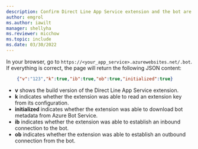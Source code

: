 ```yaml
---
description: Confirm Direct Line App Service extension and the bot are configured
author: emgrol
ms.author: iawilt
manager: shellyha
ms.reviewer: micchow
ms.topic: include
ms.date: 03/30/2022
---
```


In your browser, go to `https://<your_app_service>.azurewebsites.net/.bot`. If everything is correct, the page will return the following JSON content:

```json
    {"v":"123","k":true,"ib":true,"ob":true,"initialized":true}
```

- **v** shows the build version of the Direct Line App Service extension.
- **k** indicates whether the extension was able to read an extension key from its configuration.
- **initialized** indicates whether the extension was able to download bot metadata from Azure Bot Service.
- **ib** indicates whether the extension was able to establish an inbound connection to the bot.
- **ob** indicates whether the extension was able to establish an outbound connection from the bot.
